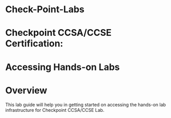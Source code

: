 # Check-Point-Labs

# Checkpoint CCSA/CCSE Certification:
# Accessing Hands-on Labs 


# Overview
This lab guide will help you in getting started on accessing the hands-on lab infrastructure for
Checkpoint CCSA/CCSE Lab. 



